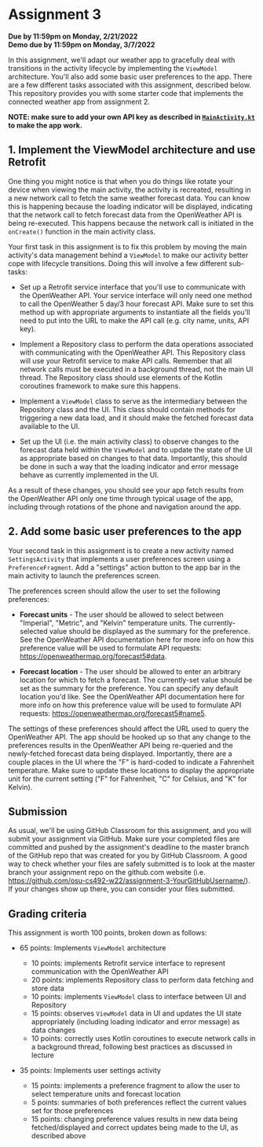 # Assignment 3
**Due by 11:59pm on Monday, 2/21/2022** <br />
**Demo due by 11:59pm on Monday, 3/7/2022**

In this assignment, we'll adapt our weather app to gracefully deal with transitions in the activity lifecycle by implementing the `ViewModel` architecture.  You'll also add some basic user preferences to the app.  There are a few different tasks associated with this assignment, described below.  This repository provides you with some starter code that implements the connected weather app from assignment 2.

**NOTE: make sure to add your own API key as described in [`MainActivity.kt`](app/src/main/java/com/example/android/lifecycleweather/ui/MainActivity.kt#L28-L44) to make the app work.**

## 1. Implement the ViewModel architecture and use Retrofit

One thing you might notice is that when you do things like rotate your device when viewing the main activity, the activity is recreated, resulting in a new network call to fetch the same weather forecast data.  You can know this is happening because the loading indicator will be displayed, indicating that the network call to fetch forecast data from the OpenWeather API is being re-executed.  This happens because the network call is initiated in the `onCreate()` function in the main activity class.

Your first task in this assignment is to fix this problem by moving the main activity's data management behind a `ViewModel` to make our activity better cope with lifecycle transitions.  Doing this will involve a few different sub-tasks:

  * Set up a Retrofit service interface that you'll use to communicate with the OpenWeather API.  Your service interface will only need one method to call the OpenWeather 5 day/3 hour forecast API.  Make sure to set this method up with appropriate arguments to instantiate all the fields you'll need to put into the URL to make the API call (e.g. city name, units, API key).

  * Implement a Repository class to perform the data operations associated with communicating with the OpenWeather API.  This Repository class will use your Retrofit service to make API calls.  Remember that all network calls must be executed in a background thread, not the main UI thread.  The Repository class should use elements of the Kotlin coroutines framework to make sure this happens.

  * Implement a `ViewModel` class to serve as the intermediary between the Repository class and the UI.  This class should contain methods for triggering a new data load, and it should make the fetched forecast data available to the UI.

  * Set up the UI (i.e. the main activity class) to observe changes to the forecast data held within the `ViewModel` and to update the state of the UI as appropriate based on changes to that data.  Importantly, this should be done in such a way that the loading indicator and error message behave as currently implemented in the UI.

As a result of these changes, you should see your app fetch results from the OpenWeather API only one time through typical usage of the app, including through rotations of the phone and navigation around the app.

## 2. Add some basic user preferences to the app

Your second task in this assignment is to create a new activity named `SettingsActivity` that implements a user preferences screen using a `PreferenceFragment`.  Add a "settings" action button to the app bar in the main activity to launch the preferences screen.

The preferences screen should allow the user to set the following preferences:

  * **Forecast units** - The user should be allowed to select between "Imperial", "Metric", and "Kelvin" temperature units.  The currently-selected value should be displayed as the summary for the preference.  See the OpenWeather API documentation here for more info on how this preference value will be used to formulate API requests: https://openweathermap.org/forecast5#data.

  * **Forecast location** - The user should be allowed to enter an arbitrary location for which to fetch a forecast.  The currently-set value should be set as the summary for the preference.  You can specify any default location you'd like.  See the OpenWeather API documentation here for more info on how this preference value will be used to formulate API requests: https://openweathermap.org/forecast5#name5.

The settings of these preferences should affect the URL used to query the OpenWeather API.  The app should be hooked up so that any change to the preferences results in the OpenWeather API being re-queried and the newly-fetched forecast data being displayed.  Importantly, there are a couple places in the UI where the "F" is hard-coded to indicate a Fahrenheit temperature.  Make sure to update these locations to display the appropriate unit for the current setting ("F" for Fahrenheit, "C" for Celsius, and "K" for Kelvin).

## Submission

As usual, we'll be using GitHub Classroom for this assignment, and you will submit your assignment via GitHub.  Make sure your completed files are committed and pushed by the assignment's deadline to the master branch of the GitHub repo that was created for you by GitHub Classroom.  A good way to check whether your files are safely submitted is to look at the master branch your assignment repo on the github.com website (i.e. https://github.com/osu-cs492-w22/assignment-3-YourGitHubUsername/). If your changes show up there, you can consider your files submitted.

## Grading criteria

This assignment is worth 100 points, broken down as follows:

  * 65 points: Implements `ViewModel` architecture
    * 10 points: implements Retrofit service interface to represent communication with the OpenWeather API
    * 20 points: implements Repository class to perform data fetching and store data
    * 10 points: implements `ViewModel` class to interface between UI and Repository
    * 15 points: observes `ViewModel` data in UI and updates the UI state appropriately (including loading indicator and error message) as data changes
    * 10 points: correctly uses Kotlin coroutines to execute network calls in a background thread, following best practices as discussed in lecture

  * 35 points: Implements user settings activity
    * 15 points: implements a preference fragment to allow the user to select temperature units and forecast location
    * 5 points: summaries of both preferences reflect the current values set for those preferences
    * 15 points: changing preference values results in new data being fetched/displayed and correct updates being made to the UI, as described above
